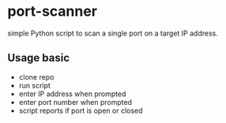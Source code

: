 # port-scanner
 simple Python script to scan a single port on a target IP address.

## Usage basic
* clone repo
* run script
* enter IP address when prompted
* enter port number when prompted
* script reports if port is open or closed
